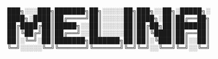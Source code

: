 
███╗░░░███╗███████╗██╗░░░░░██╗███╗░░██╗░█████╗░
████╗░████║██╔════╝██║░░░░░██║████╗░██║██╔══██╗
██╔████╔██║█████╗░░██║░░░░░██║██╔██╗██║███████║
██║╚██╔╝██║██╔══╝░░██║░░░░░██║██║╚████║██╔══██║
██║░╚═╝░██║███████╗███████╗██║██║░╚███║██║░░██║
╚═╝░░░░░╚═╝╚══════╝╚══════╝╚═╝╚═╝░░╚══╝╚═╝░░╚═╝
